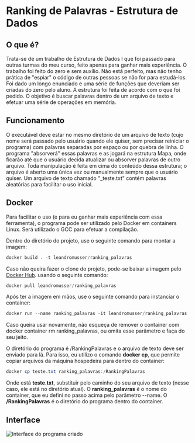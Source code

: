 # Ranking de Palavras - Estrutura de Dados

## O que é?

Trata-se de um trabalho de Estrutura de Dados I que foi passado para outras turmas do meu curso, feito apenas para ganhar mais experiência. O trabalho foi feito do zero e sem auxílio. Não está perfeito, mas não tenho prática de "espiar" o código de outras pessoas se não for para estudá-los. Foi dado um longo enunciado e uma série de funções que deveriam ser criadas do zero pelo aluno. A estrutura foi feita de acordo com o que foi pedido. O objetivo é buscar palavras dentro de um arquivo de texto e efetuar uma série de operações em memória.

## Funcionamento

O executável deve estar no mesmo diretório de um arquivo de texto (cujo nome será passado pelo usuário quando ele quiser, sem precisar reiniciar o programa) com palavras separadas por espaço ou por quebra de linha. O programa "absorverá" essas palavras e as jogará na estrutura Mapa, onde ficarão até que o usuário decida atualizar ou absorver palavras de outro arquivo. Toda manipulação é feita em cima do conteúdo dessa estrutura; o arquivo é aberto uma única vez ou manualmente sempre que o usuário quiser. Um arquivo de texto chamado "_teste.txt" contém palavras aleatórias para facilitar o uso inicial.

## Docker

Para facilitar o uso (e para eu ganhar mais experiência com essa ferramenta), o programa pode ser utilizado pelo Docker em containers Linux. Será utilizado o GCC para efetuar a compilação.

Dentro do diretório do projeto, use o seguinte comando para montar a imagem:

```powershell
docker build . -t leandromusser/ranking_palavras
```


Caso não queira fazer o clone do projeto, pode-se baixar a imagem pelo  [Docker Hub](https://hub.docker.com/r/leandromusser/ranking_palavras). usando o seguinte comando:
```powershell
docker pull leandromusser/ranking_palavras
```


Após ter a imagem em mãos, use o seguinte comando para instanciar o container:
```powershell
docker run --name ranking_palavras -it leandromusser/ranking_palavras
```
Caso queira usar novamente, não esqueça de remover o container com docker container rm ranking_palavras, ou omita esse parâmetro e faça do seu jeito.


O diretório do programa é /RankingPalavras e o arquivo de texto deve ser enviado para lá. Para isso, eu utilizo o comando **docker cp**, que permite copiar arquivos da máquina hospedeira para dentro do container:
```powershell
docker cp teste.txt ranking_palavras:/RankingPalavras
```
Onde está **teste.txt**, substituir pelo caminho do seu arquivo de texto (nesse caso, ele está no diretório atual). O **ranking_palavras** é o nome do container, que eu defini no passo acima pelo parâmetro --name. O **/RankingPalavras** é o diretório do programa dentro do container.

## Interface
![Interface do programa criado](https://user-images.githubusercontent.com/36391793/82130501-4e289500-97a2-11ea-95f8-11d2b2cabd12.png)
